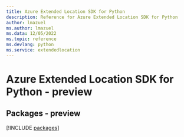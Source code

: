 ```yaml
---
title: Azure Extended Location SDK for Python
description: Reference for Azure Extended Location SDK for Python
author: lmazuel
ms.author: lmazuel
ms.data: 12/05/2022
ms.topic: reference
ms.devlang: python
ms.service: extendedlocation
---
```

# Azure Extended Location SDK for Python - preview
## Packages - preview
[!INCLUDE [packages](extended-location-index.md)]